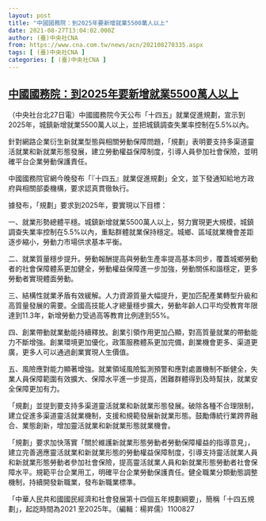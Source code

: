```yaml
---
layout: post
title: "中國國務院：到2025年要新增就業5500萬人以上"
date: 2021-08-27T13:04:02.000Z
author: (臺)中央社CNA
from: https://www.cna.com.tw/news/acn/202108270335.aspx
tags: [ (臺)中央社CNA ]
categories: [ (臺)中央社CNA ]
---
```

<!--1630069442000-->
[中國國務院：到2025年要新增就業5500萬人以上](https://www.cna.com.tw/news/acn/202108270335.aspx)
------

<div>
<div></div><div class="paragraph"><p>（中央社台北27日電）中國國務院今天公布「十四五」就業促進規劃，宣示到2025年，城鎮新增就業5500萬人以上，並把城鎮調查失業率控制在5.5%以內。</p><p>針對網路企業衍生新就業型態與相關勞動保障問題，「規劃」表明要支持多渠道靈活就業和新就業形態發展，建立勞動權益保障制度，引導人員參加社會保險，並明確平台企業勞動保護責任。</p><p>中國國務院官網今晚發布「『十四五』就業促進規劃」全文，並下發通知給地方政府與相關部委機構，要求認真貫徹執行。</p><p>據發布，「規劃」要求到2025年，要實現以下目標：</p><p>一、就業形勢總體平穩。城鎮新增就業5500萬人以上，努力實現更大規模，城鎮調查失業率控制在5.5%以內，重點群體就業保持穩定。城鄉、區域就業機會差距逐步縮小，勞動力市場供求基本平衡。</p><p>二、就業質量穩步提升。勞動報酬提高與勞動生產率提高基本同步，覆蓋城鄉勞動者的社會保障體系更加健全，勞動權益保障進一步加強，勞動關係和諧穩定，更多勞動者實現體面勞動。</p><p>三、結構性就業矛盾有效緩解。人力資源質量大幅提升，更加匹配產業轉型升級和高質量發展的需要。全國高技能人才總量穩步擴大，勞動年齡人口平均受教育年限達到11.3年，新增勞動力受過高等教育比例達到55%。</p><p>四、創業帶動就業動能持續釋放。創業引領作用更加凸顯，對高質量就業的帶動能力不斷增強。創業環境更加優化，政策服務體系更加完備，創業機會更多、渠道更廣，更多人可以通過創業實現人生價值。</p><p>五、風險應對能力顯著增強。就業領域風險監測預警和應對處置機制不斷健全，失業人員保障範圍有效擴大、保障水平進一步提高，困難群體得到及時幫扶，就業安全保障更加有力。</p><p>「規劃」並提到要支持多渠道靈活就業和新就業形態發展。破除各種不合理限制，建立促進多渠道靈活就業機制，支援和規範發展新就業形態。鼓勵傳統行業跨界融合、業態創新，增加靈活就業和新就業形態就業機會。</p><p>「規劃」要求加快落實「關於維護新就業形態勞動者勞動保障權益的指導意見」，建立完善適應靈活就業和新就業形態的勞動權益保障制度，引導支持靈活就業人員和新就業形態勞動者參加社會保險，提高靈活就業人員和新就業形態勞動者社會保障水平。規範平台企業用工，明確平台企業勞動保護責任。健全職業分類動態調整機制，持續開發新職業，發布新職業標準。</p><p>「中華人民共和國國民經濟和社會發展第十四個五年規劃綱要」，簡稱「十四五規劃」，起訖時間為2021 至2025年。（編輯：楊昇儒）1100827</p></div>
</div>
